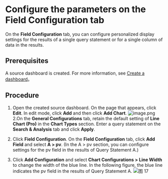 # Configure the parameters on the Field Configuration tab

On the **Field Configuration** tab, you can configure personalized display settings for the results of a single query statement or for a single column of data in the results.

## Prerequisites

A source dashboard is created. For more information, see [Create a dashboard](https://www.alibabacloud.com/help/en/doc-detail/59324.htm#concept-osm-1nq-zdb)。

## Procedure

1. Open the created source dashboard. On the page that appears, click **Edit**. In edit mode, click **Add** and then click **Add Chart**.
   ![image.png](/img/src/en/visulization/generalDashbaord/fieldConfig/doubley09.png)
2.On the **General Configurations** tab, retain the default setting of **Line Chart (Pro)** in the **Chart Types** section. Enter a query statement on the **Search & Analysis** tab and click **Apply**.
  
3. Click **Field Configuration**. On the **Field Configuration** tab, click **Add Field** and select **A > pv**. (In the A > pv section, you can configure settings for the pv field in the results of Query Statement A.)
4. Click **Add Configuration** and select **Chart Configurations > Line Width** to change the width of the blue line. In the following figure, the blue line indicates the pv field in the results of Query Statement A.
   ![图 17](/img/src/en/visulization/generalDashbaord/fieldConfig/doubley10.png)

